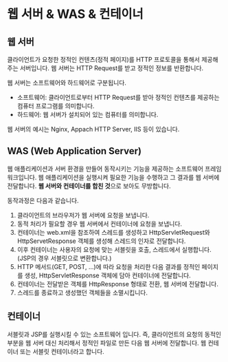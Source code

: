 # 웹 서버 & WAS & 컨테이너

## 웹 서버

클라이언트가 요청한 정적인 컨텐츠(정적 페이지)를 HTTP 프로토콜을 통해서 제공해주는 서버입니다. 웹 서버는 HTTP Request를 받고 정적인 정보를 반환합니다.

웹 서버는 소프트웨어와 하드웨어로 구분됩니다.

* 소프트웨어: 클라이언트로부터 HTTP Request를 받아 정적인 컨텐츠를 제공하는 컴퓨터 프로그램를 의미합니다.
* 하드웨어: 웹 서버가 설치되어 있는 컴퓨터를 의미합니다.

웹 서버의 예시는 Nginx, Appach HTTP Server, IIS 등이 있습니다.



## WAS (Web Application Server)

웹 애플리케이션과 서버 환경을 만들어 동작시키는 기능을 제공하는 소프트웨어 프레임워크입니다. 웹 애플리케이션을 실행시켜 필요한 기능을 수행하고 그 결과를 웹 서버에 전달합니다. **웹 서버와 컨테이너를 합친 것**으로 보아도 무방합니다.

동작과정은 다음과 같습니다.

1. 클라이언트의 브라우저가 웹 서버에 요청을 보냅니다.
2. 동적 처리가 필요할 경우 웹 서버에서 컨테이너에 요청을 보냅니다. 
3. 컨테이너는 web.xml을 참조하여 스레드를 생성하고 HttpServletRequest와 HttpServetResponse 객체를 생성해 스레드의 인자로 전달합니다.
4. 이후 컨테이너는 사용자의 요청에 맞는 서블릿을 호출, 스레드에서 실행합니다. (JSP의 경우 서블릿으로 변환합니다.)
5. HTTP 메서드(GET, POST, ...)에 따라 요청을 처리한 다음 결과를 정적인 페이지를 생성, HttpServletResponse 객체에 담아 컨테이너에 전달합니다. 
6. 컨테이너는 전달받은 객체를 HttpResponse 형태로 전환, 웹 서버에 전달합니다.
7. 스레드를 종료하고 생성했던 객체들을 소멸시킵니다.



## 컨테이너

서블릿과 JSP를 실행시킬 수 있는 소프트웨어 입니다. 즉, 클라이언트의 요청의 동적인 부분을 웹 서버 대신 처리해서 정적인 파일로 만든 다음 웹 서버에 전달합니다. 웹 컨테이너 또는 서블릿 컨테이너라고 합니다.